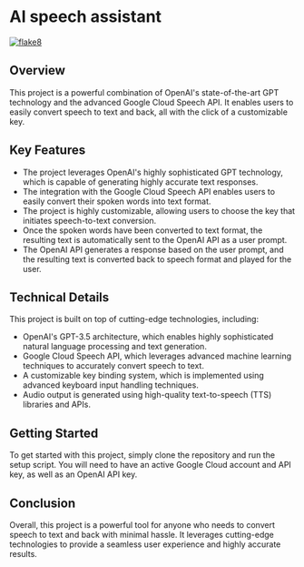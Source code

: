 # AI speech assistant

[![flake8](https://github.com/yasirfaizahmed/AI_speech_assistant/actions/workflows/flake8.yml/badge.svg)](https://github.com/yasirfaizahmed/AI_speech_assistant/actions/workflows/flake8.yml)

## Overview
This project is a powerful combination of OpenAI's state-of-the-art GPT technology and the advanced Google Cloud Speech API. It enables users to easily convert speech to text and back, all with the click of a customizable key.

## Key Features
- The project leverages OpenAI's highly sophisticated GPT technology, which is capable of generating highly accurate text responses.
- The integration with the Google Cloud Speech API enables users to easily convert their spoken words into text format.
- The project is highly customizable, allowing users to choose the key that initiates speech-to-text conversion.
- Once the spoken words have been converted to text format, the resulting text is automatically sent to the OpenAI API as a user prompt.
- The OpenAI API generates a response based on the user prompt, and the resulting text is converted back to speech format and played for the user.

## Technical Details
This project is built on top of cutting-edge technologies, including:
- OpenAI's GPT-3.5 architecture, which enables highly sophisticated natural language processing and text generation.
- Google Cloud Speech API, which leverages advanced machine learning techniques to accurately convert speech to text.
- A customizable key binding system, which is implemented using advanced keyboard input handling techniques.
- Audio output is generated using high-quality text-to-speech (TTS) libraries and APIs.

## Getting Started
To get started with this project, simply clone the repository and run the setup script. You will need to have an active Google Cloud account and API key, as well as an OpenAI API key.

## Conclusion
Overall, this project is a powerful tool for anyone who needs to convert speech to text and back with minimal hassle. It leverages cutting-edge technologies to provide a seamless user experience and highly accurate results.
